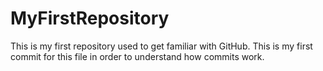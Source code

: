 # MyFirstRepository
This is my first repository used to get familiar with GitHub.
This is my first commit for this file in order to understand how commits work.
